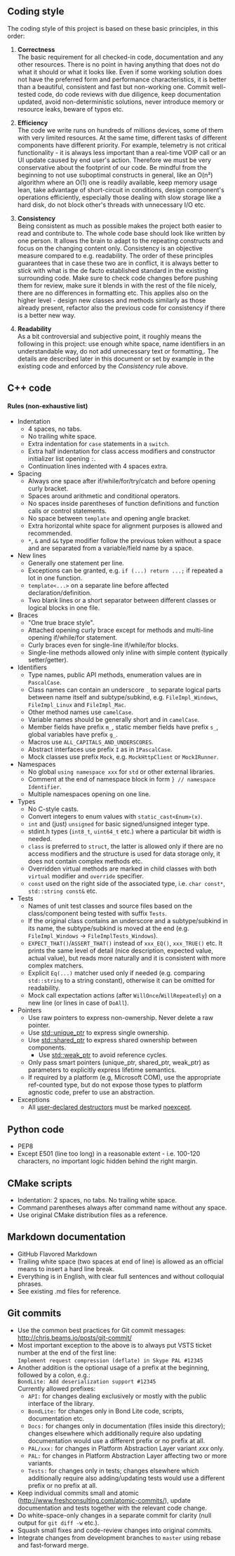 Coding style
------------

The coding style of this project is based on these basic principles, in
this order:

1.  **Correctness**  
    The basic requirement for all checked-in code, documentation and any
    other resources. There is no point in having anything that does not
    do what it should or what it looks like. Even if some working
    solution does not have the preferred form and performance
    characteristics, it is better than a beautiful, consistent and fast
    but non-working one. Commit well-tested code, do code reviews with
    due diligence, keep documentation updated, avoid non-deterministic
    solutions, never introduce memory or resource leaks, beware of
    typos etc.

2.  **Efficiency**  
    The code we write runs on hundreds of millions devices, some of them
    with very limited resources. At the same time, different tasks of
    different components have different priority. For example, telemetry
    is not critical functionality - it is always less important than a
    real-time VOIP call or an UI update caused by end user's action.
    Therefore we must be very conservative about the footprint of
    our code. Be mindful from the beginning to not use suboptimal
    constructs in general, like an O(n²) algorithm where an O(1) one is
    readily available, keep memory usage lean, take advantage of
    short-circuit in conditions, design component's operations
    efficiently, especially those dealing with slow storage like a hard
    disk, do not block other's threads with unnecessary I/O etc.

3.  **Consistency**  
    Being consistent as much as possible makes the project both easier
    to read and contribute to. The whole code base should look like
    written by one person. It allows the brain to adapt to the repeating
    constructs and focus on the changing content only. Consistency is an
    objective measure compared to e.g. readability. The order of these
    principles guarantees that in case these two are in conflict, it is
    always better to stick with what is the de facto established
    standard in the existing surrounding code. Make sure to check code
    changes before pushing them for review, make sure it blends in with
    the rest of the file nicely, there are no differences in
    formatting etc. This applies also on the higher level - design new
    classes and methods similarly as those already present, refactor
    also the previous code for consistency if there is a better new way.

4.  **Readability**  
    As a bit controversial and subjective point, it roughly means the
    following in this project: use enough white space, name identifiers
    in an understandable way, do not add unnecessary text
    or formatting,. The details are described later in this document or
    set by example in the existing code and enforced by the
    *Consistency* rule above.

C++ code
--------

#### Rules (non-exhaustive list)

-   Indentation
    -   4 spaces, no tabs.
    -   No trailing white space.
    -   Extra indentation for `case` statements in a `switch`.
    -   Extra half indentation for class access modifiers and
        constructor initializer list opening `:`.
    -   Continuation lines indented with 4 spaces extra.
-   Spacing
    -   Always one space after if/while/for/try/catch and before opening
        curly bracket.
    -   Spaces around arithmetic and conditional operators.
    -   No spaces inside parentheses of function definitions and
        function calls or control statements.
    -   No space between `template` and opening angle bracket.
    -   Extra horizontal white space for alignment purposes is allowed
        and recommended.
    -   `*`, `&` and `&&` type modifier follow the previous token
        without a space and are separated from a variable/field name by
        a space.
-   New lines
    -   Generally one statement per line.
    -   Exceptions can be granted, e.g. `if (...) return ...;` if
        repeated a lot in one function.
    -   `template<...>` on a separate line before
        affected declaration/definition.
    -   Two blank lines or a short separator between different classes
        or logical blocks in one file.
-   Braces
    -   "One true brace style".
    -   Attached opening curly brace except for methods and multi-line
        opening if/while/for statement.
    -   Curly braces even for single-line if/while/for blocks.
    -   Single-line methods allowed only inline with simple content
        (typically setter/getter).
-   Identifiers
    -   Type names, public API methods, enumeration values are in
        `PascalCase`.
    -   Class names can contain an underscore `_` to separate logical
        parts between name itself and subtype/subkind, e.g.
        `FileImpl_Windows`, `FileImpl_Linux` and `FileImpl_Mac`.
    -   Other method names use `camelCase`.
    -   Variable names should be generally short and in `camelCase`.
    -   Member fields have prefix `m_`, static member fields have prefix
        `s_`, global variables have prefix `g_`.
    -   Macros use `ALL_CAPITALS_AND_UNDERSCORES`.
    -   Abstract interfaces use prefix `I` as in `IPascalCase`.
    -   Mock classes use prefix `Mock`, e.g. `MockHttpClient` or
        `MockIRunner`.
-   Namespaces
    -   No global `using namespace xxx` for `std` or other
        external libraries.
    -   Comment at the end of namespace block in form
        `} // namespace Identifier`.
    -   Multiple namespaces opening on one line.
-   Types
    -   No C-style casts.
    -   Convert integers to enum values with `static_cast<Enum>(x)`.
    -   `int` and (just) `unsigned` for basic signed/unsigned
        integer type.
    -   stdint.h types (`int8_t`, `uint64_t` etc.) where a particular
        bit width is needed.
    -   `class` is preferred to `struct`, the latter is allowed only if
        there are no access modifiers and the structure is used for data
        storage only, it does not contain complex methods etc.
    -   Overridden virtual methods are marked in child classes with both
        `virtual` modifier and `override` specifier.
    -   `const` used on the right side of the associated type, i.e.
        `char const*`, `std::string const&` etc.
-   Tests
    -   Names of unit test classes and source files based on the
        class/component being tested with suffix `Tests`.
    -   If the original class contains an underscore and a
        subtype/subkind in its name, the subtype/subkind is moved at the
        end (e.g. `FileImpl_Windows` → `FileImplTests_Windows`).
    -   `EXPECT_THAT()`/`ASSERT_THAT()` instead of `xxx_EQ()`,
        `xxx_TRUE()` etc. It prints the same level of detail (nice
        description, expected value, actual value), but reads more
        naturally and it is consistent with more complex matchers.
    -   Explicit `Eq(...)` matcher used only if needed (e.g. comparing
        `std::string` to a string constant), otherwise it can be omitted
        for readability.
    -   Mock call expectation actions (after
        `WillOnce`/`WillRepeatedly`) on a new line (or lines in case of
        `DoAll`).
 -   Pointers
     -   Use raw pointers to express non-ownership. Never delete a raw pointer.
     -   Use [std::unique_ptr<T>](https://en.cppreference.com/w/cpp/memory/unique_ptr)
         to express single ownership.
     -   Use [std::shared_ptr<T>](https://en.cppreference.com/w/cpp/memory/shared_ptr)
         to express shared ownership between components.
         -   Use [std::weak_ptr<T>](https://en.cppreference.com/w/cpp/memory/weak_ptr)
             to avoid reference cycles.
     -   Only pass smart pointers (unique_ptr, shared_ptr, weak_ptr) as parameters to
         explicitly express lifetime semantics.
     -   If required by a platform (e.g, Microsoft COM), use the appropriate
         ref-counted type, but do not expose those types to platform agnostic code, 
         prefer to use an abstraction.
 -   Exceptions
     -   All [user-declared destructors](https://en.cppreference.com/w/cpp/language/destructor) must be marked [noexcept](https://en.cppreference.com/w/cpp/language/noexcept_spec).

Python code
-----------

-   PEP8
-   Except E501 (line too long) in a reasonable extent - i.e. 100-120
    characters, no important logic hidden behind the right margin.

CMake scripts
-------------

-   Indentation: 2 spaces, no tabs. No trailing white space.
-   Command parentheses always after command name without any space.
-   Use original CMake distribution files as a reference.

Markdown documentation
----------------------

-   GitHub Flavored Markdown
-   Trailing white space (two spaces at end of line) is allowed as an
    official means to insert a hard line break.
-   Everything is in English, with clear full sentences and without colloquial
    phrases.  
-   See existing .md files for reference.

Git commits
-----------

-   Use the common best practices for Git commit messages:
    <http://chris.beams.io/posts/git-commit/>
-   Most important exception to the above is to always put VSTS ticket
    number at the end of the first line:  
    `Implement request compression (deflate) in Skype PAL #12345`
-   Another addition is the optional usage of a prefix at the beginning,
    followed by a colon, e.g.:  
    `BondLite: Add deserialization support #12345`  
    Currently allowed prefixes:
    -   `API:` for changes dealing exclusively or mostly with the public
        interface of the library.
    -   `BondLite:` for changes only in Bond Lite code, scripts,
        documentation etc.
    -   `Docs:` for changes only in documentation (files inside this
        directory); changes elsewhere which additionally require also
        updating documentation would use a different prefix or no prefix
        at all.
    -   `PAL/xxx:` for changes in Platform Abstraction Layer variant
        *xxx* only.
    -   `PAL:` for changes in Platform Abstraction Layer affecting two
        or more variants.
    -   `Tests:` for changes only in tests; changes elsewhere which
        additionally require also adding/updating tests would use a
        different prefix or no prefix at all.
-   Keep individual commits small and atomic
    (<http://www.freshconsulting.com/atomic-commits/>), update
    documentation and tests together with the relevant code change.
-   Do white-space-only changes in a separate commit for clarity (null
    output for `git diff -w` etc.).
-   Squash small fixes and code-review changes into original commits.
-   Integrate changes from development branches to `master` using rebase
    and fast-forward merge.

